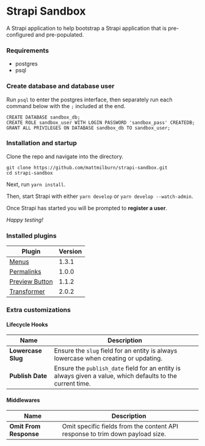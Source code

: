# Strapi Sandbox

A Strapi application to help bootstrap a Strapi application that is pre-configured and pre-populated.

### Requirements
* postgres
* psql


### Create database and database user
Run `psql` to enter the postgres interface, then separately run each command below with the `;` included at the end.

```
CREATE DATABASE sandbox_db;
CREATE ROLE sandbox_user WITH LOGIN PASSWORD 'sandbox_pass' CREATEDB;
GRANT ALL PRIVILEGES ON DATABASE sandbox_db TO sandbox_user;
```

### Installation and startup
Clone the repo and navigate into the directory.

```
git clone https://github.com/mattmilburn/strapi-sandbox.git
cd strapi-sandbox
```

Next, run `yarn install`.

Then, start Strapi with either `yarn develop` or `yarn develop --watch-admin`.

Once Strapi has started you will be prompted to **register a user**.

*Happy testing!*


### Installed plugins

| Plugin | Version |
| -- | -- |
| [Menus](https://github.com/mattmilburn/strapi-plugin-menus) | 1.3.1 |
| [Permalinks](https://github.com/mattmilburn/strapi-plugin-permalinks) | 1.0.0 |
| [Preview Button](https://github.com/mattmilburn/strapi-plugin-preview-button) | 1.1.2 |
| [Transformer](https://github.com/ComfortablyCoding/strapi-plugin-transformer) | 2.0.2 |


### Extra customizations

#### Lifecycle Hooks
| Name | Description |
| -- | -- |
| **Lowercase Slug** | Ensure the `slug` field for an entity is always lowercase when creating or updating. |
| **Publish Date** | Ensure the `publish_date` field for an entity is always given a value, which defaults to the current time. |

#### Middlewares
| Name | Description |
| -- | -- |
| **Omit From Response** | Omit specific fields from the content API response to trim down payload size. |
